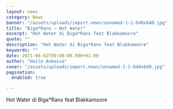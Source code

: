 ```yaml
---
layout: news
category: News
banner: "/assets/uploads/import.news/unnamed-1-1-640x640.jpg"
title: "Biga*Ranx – Hot Water"
excerpt: "Hot Water di Biga*Ranx feat Blakkamoore"
quote: ""
description: "Hot Water di Biga*Ranx feat Blakkamoore"
keywords: ""
date: 2021-06-02T00:00:00.000+01:00
author: "Haile Anbessa"
cover: "/assets/uploads/import.news/unnamed-1-1-640x640.jpg"
pagination:
  enabled: true

---
```


Hot Water di Biga\*Ranx feat Blakkamoore